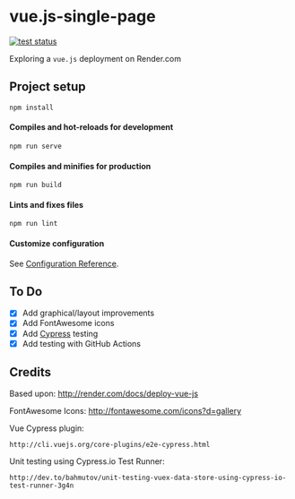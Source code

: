 # vue.js-single-page

[![test status](https://github.com/mramshaw/VueRender/workflows/tests/badge.svg?branch=master)](https://github.com/mramshaw/VueRender/actions)

Exploring a `vue.js` deployment on Render.com

## Project setup
```
npm install
```

#### Compiles and hot-reloads for development
```
npm run serve
```

#### Compiles and minifies for production
```
npm run build
```

#### Lints and fixes files
```
npm run lint
```

#### Customize configuration
See [Configuration Reference](https://cli.vuejs.org/config/).

## To Do

- [x] Add graphical/layout improvements
- [x] Add FontAwesome icons
- [x] Add [Cypress](http://cypress.io) testing
- [x] Add testing with GitHub Actions

## Credits

Based upon: http://render.com/docs/deploy-vue-js

FontAwesome Icons: http://fontawesome.com/icons?d=gallery

Vue Cypress plugin:

    http://cli.vuejs.org/core-plugins/e2e-cypress.html

Unit testing using Cypress.io Test Runner:

    http://dev.to/bahmutov/unit-testing-vuex-data-store-using-cypress-io-test-runner-3g4n
